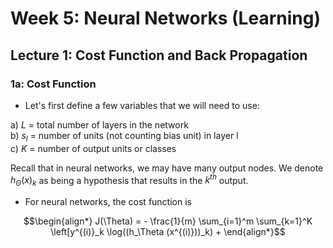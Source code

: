 # Week 5: Neural Networks (Learning)

## Lecture 1: Cost Function and Back Propagation

### 1a: Cost Function

* Let's first define a few variables that we will need to use:

a) $L$ = total number of layers in the network  
b) $s_l$ = number of units (not counting bias unit) in layer l  
c) $K$ = number of output units or classes  

Recall that in neural networks, we may have many output nodes. We denote $h_\Theta(x)_k$ as being a hypothesis that results in the $k^{th}$ output. 

* For neural networks, the cost function is

$$\begin{align*}
J(\Theta) = - \frac{1}{m} \sum_{i=1}^m \sum_{k=1}^K \left[y^{(i)}_k \log((h_\Theta (x^{(i)}))_k) +  \end{align*}$$

